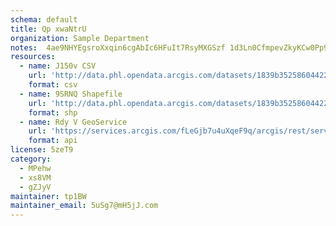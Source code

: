 ```yaml
---
schema: default
title: Qp xwaNtrU 
organization: Sample Department 
notes:  4ae9NHYEgsroXxqin6cgAbIc6HFuIt7RsyMXGSzf 1d3Ln0CfmpevZkyKCw0Pp9OQWF73hTArt8vWmjUoMYV2iJd4BhqbQklROK 
resources:
  - name: J150v CSV
    url: 'http://data.phl.opendata.arcgis.com/datasets/1839b35258604422b0b520cbb668df0d_0.csv'
    format: csv
  - name: 9SRNQ Shapefile
    url: 'http://data.phl.opendata.arcgis.com/datasets/1839b35258604422b0b520cbb668df0d_0.zip'
    format: shp
  - name: Rdy V GeoService
    url: 'https://services.arcgis.com/fLeGjb7u4uXqeF9q/arcgis/rest/services/Air_Monitoring_Stations/FeatureServer/0/query'
    format: api
license: 5zeT9 
category:
  - MPehw 
  - xs8VM 
  - gZJyV 
maintainer: tp1BW  
maintainer_email: 5uSg7@mH5jJ.com
---
```

